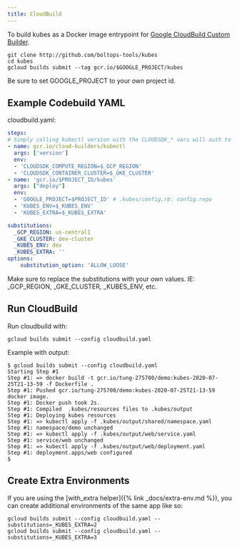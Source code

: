 ```yaml
---
title: CloudBuild
---
```


To build kubes as a Docker image entrypoint for [Google CloudBuild Custom Builder](https://cloud.google.com/cloud-build/docs/configuring-builds/use-community-and-custom-builders).

    git clone http://github.com/boltops-tools/kubes
    cd kubes
    gcloud builds submit --tag gcr.io/$GOOGLE_PROJECT/kubes

Be sure to set GOOGLE_PROJECT to your own project id.

## Example Codebuild YAML

cloudbuild.yaml:

```yaml
steps:
# Simply calling kubectl version with the CLOUDSDK_* vars will auth to the GKE cluster. Unsure why.
- name: gcr.io/cloud-builders/kubectl
  args: ['version']
  env:
  - 'CLOUDSDK_COMPUTE_REGION=$_GCP_REGION'
  - 'CLOUDSDK_CONTAINER_CLUSTER=$_GKE_CLUSTER'
- name: 'gcr.io/$PROJECT_ID/kubes'
  args: ["deploy"]
  env:
  - 'GOOGLE_PROJECT=$PROJECT_ID' # .kubes/config.rb: config.repo
  - 'KUBES_ENV=$_KUBES_ENV'
  - 'KUBES_EXTRA=$_KUBES_EXTRA'

substitutions:
  _GCP_REGION: us-central1
  _GKE_CLUSTER: dev-cluster
  _KUBES_ENV: dev
  _KUBES_EXTRA: ''
options:
    substitution_option: 'ALLOW_LOOSE'
```

Make sure to replace the substitutions with your own values. IE: _GCP_REGION, _GKE_CLUSTER, _KUBES_ENV, etc.

## Run CloudBuild

Run cloudbuild with:

    gcloud builds submit --config cloudbuild.yaml

Example with output:

    $ gcloud builds submit --config cloudbuild.yaml
    Starting Step #1
    Step #1: => docker build -t gcr.io/tung-275700/demo:kubes-2020-07-25T21-13-59 -f Dockerfile .
    Step #1: Pushed gcr.io/tung-275700/demo:kubes-2020-07-25T21-13-59 docker image.
    Step #1: Docker push took 2s.
    Step #1: Compiled  .kubes/resources files to .kubes/output
    Step #1: Deploying kubes resources
    Step #1: => kubectl apply -f .kubes/output/shared/namespace.yaml
    Step #1: namespace/demo unchanged
    Step #1: => kubectl apply -f .kubes/output/web/service.yaml
    Step #1: service/web unchanged
    Step #1: => kubectl apply -f .kubes/output/web/deployment.yaml
    Step #1: deployment.apps/web configured
    $

## Create Extra Environments

If you are using the [with_extra helper]({% link _docs/extra-env.md %}), you can create additional environments of the same app like so:

    gcloud builds submit --config cloudbuild.yaml --substitutions=_KUBES_EXTRA=2
    gcloud builds submit --config cloudbuild.yaml --substitutions=_KUBES_EXTRA=3
